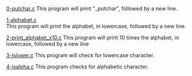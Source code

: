 [0-putchar.c](./0-putchar.c)
This program will print "_putchar", followed by a new line.  

[1-alphabet.c](./1-alphabet.c)  
This program will print the alphabet, in lowercase, followed by a new line.

[2-print_alphabet_x10.c](./2-print_alphabet_x10.c)
This program will print 10 times the alphabet, in lowercase, followed by a new line

[3-islower.c](./3-islower.c)
This program will check for lowercase character.

[4-isalpha.c](./4-isalpha.c)
This program checks for alphabetic character.


